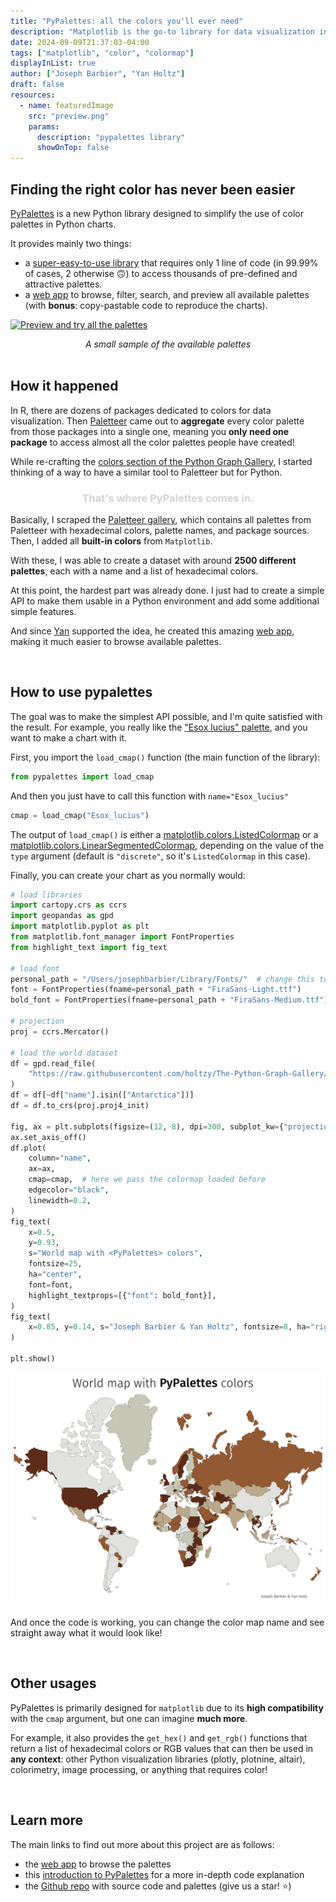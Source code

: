 ```yaml
---
title: "PyPalettes: all the colors you'll ever need"
description: "Matplotlib is the go-to library for data visualization in Python. While it offers quality built-in colormaps like viridis and inferno, the limited selection can make Matplotlib charts look similar. To address this, I developed pypalettes, a Python library with over 2,500 high-quality, pre-made color palettes. The library includes a web app for browsing and previewing all of them."
date: 2024-09-09T21:37:03-04:00
tags: ["matplotlib", "color", "colormap"]
displayInList: true
author: ["Joseph Barbier", "Yan Holtz"]
draft: false
resources:
  - name: featuredImage
    src: "preview.png"
    params:
      description: "pypalettes library"
      showOnTop: false
---
```


## Finding the right color has never been easier

[PyPalettes](https://github.com/JosephBARBIERDARNAL/pypalettes) is a new Python library designed to simplify the use of color palettes in Python charts.

It provides mainly two things:

- a [super-easy-to-use library](https://github.com/JosephBARBIERDARNAL/pypalettes) that requires only 1 line of code (in 99.99% of cases, 2 otherwise 🙃) to access thousands of pre-defined and attractive palettes.
- a [web app](https://python-graph-gallery.com/color-palette-finder/) to browse, filter, search, and preview all available palettes (with **bonus**: copy-pastable code to reproduce the charts).

[![Preview and try all the palettes](https://github.com/holtzy/The-Python-Graph-Gallery/raw/master/static/asset/pypalettes.gif)](https://python-graph-gallery.com/color-palette-finder/)

<center><i>A small sample of the available palettes</i></center>

<br>

## How it happened

In R, there are dozens of packages dedicated to colors for data visualization. Then [Paletteer](https://emilhvitfeldt.github.io/paletteer/) came out to **aggregate** every color palette from those packages into a single one, meaning you **only need one package** to access almost all the color palettes people have created!

While re-crafting the [colors section of the Python Graph Gallery](https://python-graph-gallery.com/python-colors/), I started thinking of a way to have a similar tool to Paletteer but for Python.

<center><h3 style="color: lightgray;">That's where PyPalettes comes in.</h3></center>

Basically, I scraped the [Paletteer gallery](https://pmassicotte.github.io/paletteer_gallery/), which contains all palettes from Paletteer with hexadecimal colors, palette names, and package sources. Then, I added all **built-in colors** from `Matplotlib`.

With these, I was able to create a dataset with around **2500 different palettes**, each with a name and a list of hexadecimal colors.

At this point, the hardest part was already done. I just had to create a simple API to make them usable in a Python environment and add some additional simple features.

And since [Yan](https://www.yan-holtz.com/) supported the idea, he created this amazing [web app](https://python-graph-gallery.com/color-palette-finder/), making it much easier to browse available palettes.

<br>

## How to use pypalettes

The goal was to make the simplest API possible, and I'm quite satisfied with the result. For example, you really like the ["Esox lucius" palette](https://python-graph-gallery.com/color-palette-finder/?palette=Esox_lucius), and you want to make a chart with it.

First, you import the `load_cmap()` function (the main function of the library):

```python
from pypalettes import load_cmap
```

And then you just have to call this function with `name="Esox_lucius"`

```python
cmap = load_cmap("Esox_lucius")
```

The output of `load_cmap()` is either a [matplotlib.colors.ListedColormap](https://matplotlib.org/stable/api/_as_gen/matplotlib.colors.ListedColormap.html) or a [matplotlib.colors.LinearSegmentedColormap](https://matplotlib.org/stable/api/_as_gen/matplotlib.colors.LinearSegmentedColormap.html), depending on the value of the `type` argument (default is `"discrete"`, so it's `ListedColormap` in this case).

Finally, you can create your chart as you normally would:

```python
# load libraries
import cartopy.crs as ccrs
import geopandas as gpd
import matplotlib.pyplot as plt
from matplotlib.font_manager import FontProperties
from highlight_text import fig_text

# load font
personal_path = "/Users/josephbarbier/Library/Fonts/"  # change this to your own path
font = FontProperties(fname=personal_path + "FiraSans-Light.ttf")
bold_font = FontProperties(fname=personal_path + "FiraSans-Medium.ttf")

# projection
proj = ccrs.Mercator()

# load the world dataset
df = gpd.read_file(
    "https://raw.githubusercontent.com/holtzy/The-Python-Graph-Gallery/master/static/data/all_world.geojson"
)
df = df[~df["name"].isin(["Antarctica"])]
df = df.to_crs(proj.proj4_init)

fig, ax = plt.subplots(figsize=(12, 8), dpi=300, subplot_kw={"projection": proj})
ax.set_axis_off()
df.plot(
    column="name",
    ax=ax,
    cmap=cmap,  # here we pass the colormap loaded before
    edgecolor="black",
    linewidth=0.2,
)
fig_text(
    x=0.5,
    y=0.93,
    s="World map with <PyPalettes> colors",
    fontsize=25,
    ha="center",
    font=font,
    highlight_textprops=[{"font": bold_font}],
)
fig_text(
    x=0.85, y=0.14, s="Joseph Barbier & Yan Holtz", fontsize=8, ha="right", font=font
)

plt.show()
```

<center>

![](map.png)

</center>

And once the code is working, you can change the color map name and see straight away what it would look like!

<br>

## Other usages

PyPalettes is primarily designed for `matplotlib` due to its **high compatibility** with the `cmap` argument, but one can imagine **much more**.

For example, it also provides the `get_hex()` and `get_rgb()` functions that return a list of hexadecimal colors or RGB values that can then be used in **any context**: other Python visualization libraries (plotly, plotnine, altair), colorimetry, image processing, or anything that requires color!

<br>

## Learn more

The main links to find out more about this project are as follows:

- the [web app](https://python-graph-gallery.com/color-palette-finder/) to browse the palettes
- this [introduction to PyPalettes](https://python-graph-gallery.com/introduction-to-pypalettes/) for a more in-depth code explanation
- the [Github repo](https://github.com/JosephBARBIERDARNAL/pypalettes) with source code and palettes (give us a star! ⭐)
